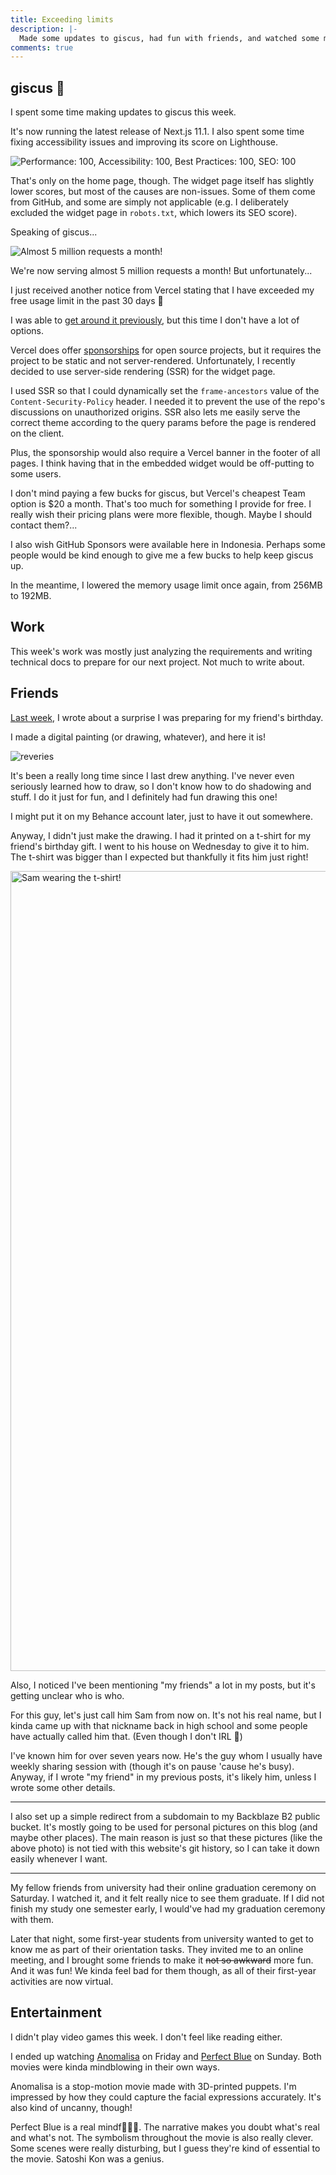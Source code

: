 ```yaml
---
title: Exceeding limits
description: |-
  Made some updates to giscus, had fun with friends, and watched some movies.
comments: true
---
```


## giscus 💎

I spent some time making updates to giscus this week.

It's now running the latest release of Next.js 11.1. I also spent some time
fixing accessibility issues and improving its score on Lighthouse.

![Performance: 100, Accessibility: 100, Best Practices: 100, SEO: 100](/img/uploads/giscus-lighthouse.png)

That's only on the home page, though. The widget page itself has slightly lower
scores, but most of the causes are non-issues. Some of them come from GitHub,
and some are simply not applicable (e.g. I deliberately excluded the widget
page in `robots.txt`, which lowers its SEO score).

Speaking of giscus...

![Almost 5 million requests a month!](/img/uploads/giscus-4mil.png)

We're now serving almost 5 million requests a month! But unfortunately...

I just received another notice from Vercel stating that I have exceeded my free
usage limit in the past 30 days 😬

I was able to [get around it previously][21w28], but this time I don't have a
lot of options.

Vercel does offer [sponsorships][vercel-sponsorship] for open source projects,
but it requires the project to be static and not server-rendered.
Unfortunately, I recently decided to use server-side rendering (SSR) for the
widget page.

I used SSR so that I could dynamically set the `frame-ancestors` value of the
`Content-Security-Policy` header. I needed it to prevent the use of the repo's
discussions on unauthorized origins. SSR also lets me easily serve the correct
theme according to the query params before the page is rendered on the client.

Plus, the sponsorship would also require a Vercel banner in the footer of all
pages. I think having that in the embedded widget would be off-putting to some
users.

I don't mind paying a few bucks for giscus, but Vercel's cheapest Team option
is $20 a month. That's too much for something I provide for free. I really wish
their pricing plans were more flexible, though. Maybe I should contact them?...

I also wish GitHub Sponsors were available here in Indonesia. Perhaps some
people would be kind enough to give me a few bucks to help keep giscus up.

In the meantime, I lowered the memory usage limit once again, from 256MB to
192MB.

## Work

This week's work was mostly just analyzing the requirements and writing
technical docs to prepare for our next project. Not much to write about.

## Friends

[Last week][21w38], I wrote about a surprise I was preparing for my friend's
birthday.

I made a digital painting (or drawing, whatever), and here it is!

![reveries](/img/uploads/reveries_resized.png)

It's been a really long time since I last drew anything. I've never even
seriously learned how to draw, so I don't know how to do shadowing and stuff.
I do it just for fun, and I definitely had fun drawing this one!

I might put it on my Behance account later, just to have it out somewhere.

Anyway, I didn't just make the drawing. I had it printed on a t-shirt for my
friend's birthday gift. I went to his house on Wednesday to give it to him. The
t-shirt was bigger than I expected but thankfully it fits him just right!

<div className="mdx-image" style={{ maxWidth: 320 }}>
  <Image
    src="https://cdn.laymonage.com/personal/img/reveries_15921.jpg"
    alt="Sam wearing the t-shirt!"
    width="720"
    height="1280" />
</div>

Also, I noticed I've been mentioning "my friends" a lot in my posts, but it's
getting unclear who is who.

For this guy, let's just call him Sam from now on. It's not his real name, but
I kinda came up with that nickname back in high school and some people have
actually called him that. (Even though I don't IRL 🤷)

I've known him for over seven years now. He's the guy whom I usually have
weekly sharing session with (though it's on pause 'cause he's busy). Anyway,
if I wrote "my friend" in my previous posts, it's likely him, unless I wrote
some other details.

---

I also set up a simple redirect from a subdomain to my Backblaze B2 public
bucket. It's mostly going to be used for personal pictures on this blog (and
maybe other places). The main reason is just so that these pictures (like the
above photo) is not tied with this website's git history, so I can take it down
easily whenever I want.

---

My fellow friends from university had their online graduation ceremony on
Saturday. I watched it, and it felt really nice to see them graduate. If I did
not finish my study one semester early, I would've had my graduation ceremony
with them.

Later that night, some first-year students from university wanted to get to
know me as part of their orientation tasks. They invited me to an online
meeting, and I brought some friends to make it ~~not so awkward~~ more fun. And
it was fun! We kinda feel bad for them though, as all of their first-year
activities are now virtual.

## Entertainment

I didn't play video games this week. I don't feel like reading either.

I ended up watching [Anomalisa][anomalisa] on Friday and
[Perfect Blue][perfect-blue] on Sunday. Both movies were kinda mindblowing in
their own ways.

Anomalisa is a stop-motion movie made with 3D-printed puppets. I'm impressed by
how they could capture the facial expressions accurately. It's also kind of
uncanny, though!

Perfect Blue is a real mindf🐬🐬🐬. The narrative makes you doubt what's real
and what's not. The symbolism throughout the movie is also really clever. Some
scenes were really disturbing, but I guess they're kind of essential to the
movie. Satoshi Kon was a genius.

[21w28]: /logs/21w28
[vercel-sponsorship]: https://vercel.com/support/articles/can-vercel-sponsor-my-open-source-project
[21w38]: /logs/21w38
[anomalisa]: https://en.wikipedia.org/wiki/Anomalisa
[perfect-blue]: https://en.wikipedia.org/wiki/Perfect_Blue
